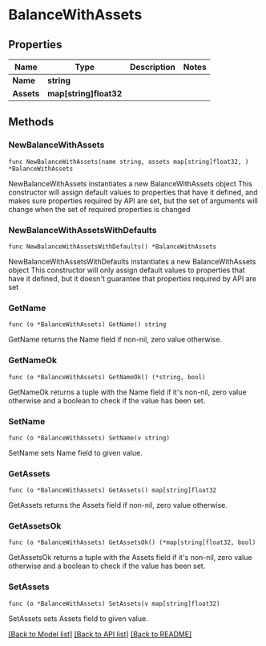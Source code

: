 # BalanceWithAssets

## Properties

Name | Type | Description | Notes
------------ | ------------- | ------------- | -------------
**Name** | **string** |  | 
**Assets** | **map[string]float32** |  | 

## Methods

### NewBalanceWithAssets

`func NewBalanceWithAssets(name string, assets map[string]float32, ) *BalanceWithAssets`

NewBalanceWithAssets instantiates a new BalanceWithAssets object
This constructor will assign default values to properties that have it defined,
and makes sure properties required by API are set, but the set of arguments
will change when the set of required properties is changed

### NewBalanceWithAssetsWithDefaults

`func NewBalanceWithAssetsWithDefaults() *BalanceWithAssets`

NewBalanceWithAssetsWithDefaults instantiates a new BalanceWithAssets object
This constructor will only assign default values to properties that have it defined,
but it doesn't guarantee that properties required by API are set

### GetName

`func (o *BalanceWithAssets) GetName() string`

GetName returns the Name field if non-nil, zero value otherwise.

### GetNameOk

`func (o *BalanceWithAssets) GetNameOk() (*string, bool)`

GetNameOk returns a tuple with the Name field if it's non-nil, zero value otherwise
and a boolean to check if the value has been set.

### SetName

`func (o *BalanceWithAssets) SetName(v string)`

SetName sets Name field to given value.


### GetAssets

`func (o *BalanceWithAssets) GetAssets() map[string]float32`

GetAssets returns the Assets field if non-nil, zero value otherwise.

### GetAssetsOk

`func (o *BalanceWithAssets) GetAssetsOk() (*map[string]float32, bool)`

GetAssetsOk returns a tuple with the Assets field if it's non-nil, zero value otherwise
and a boolean to check if the value has been set.

### SetAssets

`func (o *BalanceWithAssets) SetAssets(v map[string]float32)`

SetAssets sets Assets field to given value.



[[Back to Model list]](../README.md#documentation-for-models) [[Back to API list]](../README.md#documentation-for-api-endpoints) [[Back to README]](../README.md)


